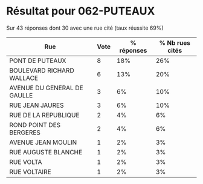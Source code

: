 # Résultat pour 062-PUTEAUX

Sur 43 réponses dont 30 avec une rue cité (taux réussite 69%)

| Rue | Vote | % réponses | % Nb rues cités|
|-----|------|------------|----------------|
| PONT DE PUTEAUX | 8 | 18% | 26%|
| BOULEVARD RICHARD WALLACE | 6 | 13% | 20%|
| AVENUE DU GENERAL DE GAULLE | 3 | 6% | 10%|
| RUE JEAN JAURES | 3 | 6% | 10%|
| RUE DE LA REPUBLIQUE | 2 | 4% | 6%|
| ROND POINT DES BERGERES | 2 | 4% | 6%|
| AVENUE JEAN MOULIN | 1 | 2% | 3%|
| RUE AUGUSTE BLANCHE | 1 | 2% | 3%|
| RUE VOLTA | 1 | 2% | 3%|
| RUE VOLTAIRE | 1 | 2% | 3%|
